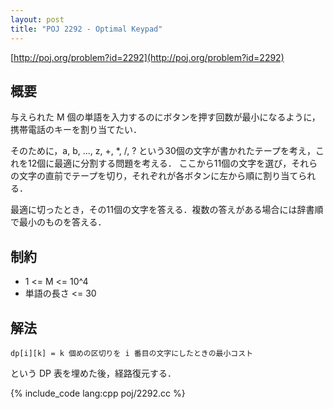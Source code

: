 ```yaml
---
layout: post
title: "POJ 2292 - Optimal Keypad"
---
```

[http://poj.org/problem?id=2292](http://poj.org/problem?id=2292)

## 概要
与えられた M 個の単語を入力するのにボタンを押す回数が最小になるように，携帯電話のキーを割り当てたい．

そのために，a, b, ..., z, +, \*, /, ? という30個の文字が書かれたテープを考え，これを12個に最適に分割する問題を考える．
ここから11個の文字を選び，それらの文字の直前でテープを切り，それぞれが各ボタンに左から順に割り当てられる．

最適に切ったとき，その11個の文字を答える．複数の答えがある場合には辞書順で最小のものを答える．

## 制約
- 1 <= M <= 10^4
- 単語の長さ <= 30

## 解法
    dp[i][k] = k 個めの区切りを i 番目の文字にしたときの最小コスト

という DP 表を埋めた後，経路復元する．

{% include_code lang:cpp poj/2292.cc %}
